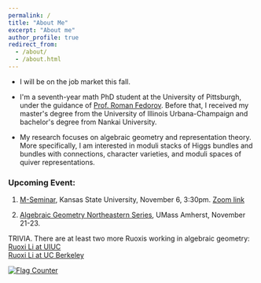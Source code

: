 ```yaml
---
permalink: /
title: "About Me"
excerpt: "About me"
author_profile: true
redirect_from: 
  - /about/
  - /about.html
---
```

- I will be on the job market this fall.

- I'm a seventh-year math PhD student at the University of Pittsburgh, under the guidance of <a href="https://www.mathematics.pitt.edu/people/roman-fedorov"> Prof. Roman Fedorov</a>. Before that, I received my master's degree from the University of Illinois Urbana-Champaign and bachelor's degree from Nankai University.

- My research focuses on algebraic geometry and representation theory. More specifically, I am interested in moduli stacks of Higgs bundles and bundles with connections, character varieties, and moduli spaces of quiver representations.

### Upcoming Event:

1. <a href="https://www.math.ksu.edu/research/centers-groups/m-center/seminars.html" target="_blank">M-Seminar</a>, Kansas State University, November 6, 3:30pm. <a href="https://ksu.zoom.us/j/95834254862" target="_blank">Zoom link</a>

2. <a href="https://sites.google.com/site/agneshomepage/algebraic-geometry-northeastern-series?authuser=0" target="_blank">Algebraic Geometry Northeastern Series</a>, UMass Amherst, November 21-23. 

TRIVIA. There are at least two more Ruoxis working in algebraic geometry:    
<a href="https://math.illinois.edu/directory/profile/ruoxil4"> Ruoxi Li at UIUC</a>  
<a href="https://math.berkeley.edu/people/ruoxi-li"> Ruoxi Li at UC Berkeley</a>  

<a href="https://info.flagcounter.com/bkxp"><img src="https://s01.flagcounter.com/count/bkxp/bg_FFFFFF/txt_000000/border_CCC8C8/columns_2/maxflags_10/viewers_0/labels_0/pageviews_1/flags_0/percent_0/" alt="Flag Counter" border="0"></a>

<!--  -->
